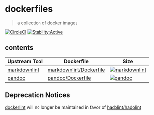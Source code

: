 # dockerfiles

> a collection of docker images

[![CircleCI][5]][5x]
[![Stability:Active][1]][1x]

## contents

| Upstream Tool      | Dockerfile                   | Size                      |
| ------------------ | ---------------------------- | ------------------------- |
| [markdownlint][3z] | [markdownlint/Dockerfile][3] | [![markdownlint][3x]][3y] |
| [pandoc][4z]       | [pandoc/Dockerfile][4]       | [![pandoc][4x]][4y]       |

## Deprecation Notices

[dockerlint][2z] will no longer be maintained in favor of [hadolint/hadolint][6]


[1]: https://masterminds.github.io/stability/active.svg
[1x]: https://masterminds.github.io/stability/active.html "active"
[2]: dockerlint/Dockerfile "Dockerfile"
[2x]: https://images.microbadger.com/badges/image/philoserf/dockerlint.svg
[2y]: https://microbadger.com/images/philoserf/dockerlint "microbadger"
[2z]: https://github.com/RedCoolBeans/dockerlint "upstream"
[3]: markdownlint/Dockerfile "Dockerfile"
[3x]: https://images.microbadger.com/badges/image/philoserf/markdownlint.svg
[3y]: https://microbadger.com/images/philoserf/markdownlint "microbadger"
[3z]: https://github.com/DavidAnson/markdownlint "upstream"
[4]: pandoc/Dockerfile "Dockerfile"
[4x]: https://images.microbadger.com/badges/image/philoserf/pandoc.svg
[4y]: https://microbadger.com/images/philoserf/pandoc "microbadger"
[4z]: https://github.com/jgm/pandoc "upstream"
[5]: https://circleci.com/gh/philoserf/dockerfiles.svg?style=shield
[5x]: https://circleci.com/gh/philoserf/dockerfiles "circleci"
[6]: https://hub.docker.com/r/hadolint/hadolint
